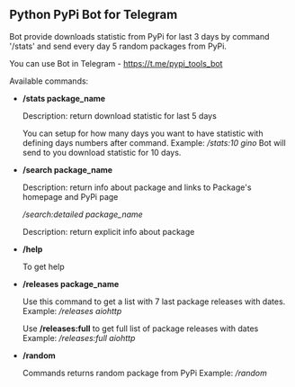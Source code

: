 ## Python PyPi Bot for Telegram 

Bot provide downloads statistic from PyPi for last 3 days by command '/stats' 
and send every day 5 random packages from PyPi.

You can use Bot in Telegram - https://t.me/pypi_tools_bot

Available commands:
- **/stats package_name**
    
    Description: return download statistic for last 5 days
    
    You can setup for how many days you want to have statistic with defining days numbers after command.
    Example: */stats:10 gino* Bot will send to you download statistic for 10 days.

- **/search package_name**
    
    Description: return info about package and links to Package's homepage and PyPi page
    
    */search:detailed package_name*
    
  Description: return explicit info about package

- **/help**

    To get help
    
- **/releases package_name**

    Use this command to get a list with 7 last package releases with dates.
    Example: */releases aiohttp*
    
    Use **/releases:full** to get full list of package releases with dates
    Example: */releases:full aiohttp*


- **/random** 

    Commands returns random package from PyPi
    Example: */random*


